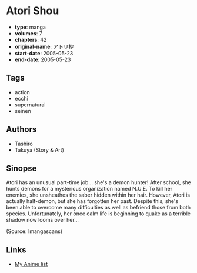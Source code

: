 # Atori Shou

-   **type**: manga
-   **volumes**: 7
-   **chapters**: 42
-   **original-name**: アトリ抄
-   **start-date**: 2005-05-23
-   **end-date**: 2005-05-23

## Tags

-   action
-   ecchi
-   supernatural
-   seinen

## Authors

-   Tashiro
-   Takuya (Story & Art)

## Sinopse

Atori has an unusual part-time job... she's a demon hunter! After school, she hunts demons for a mysterious organization named N.U.E. To kill her enemies, she unsheathes the saber hidden within her hair. However, Atori is actually half-demon, but she has forgotten her past. Despite this, she's been able to overcome many difficulties as well as befriend those from both species. Unfortunately, her once calm life is beginning to quake as a terrible shadow now looms over her...

(Source: Imangascans)

## Links

-   [My Anime list](https://myanimelist.net/manga/20089/Atori_Shou)
